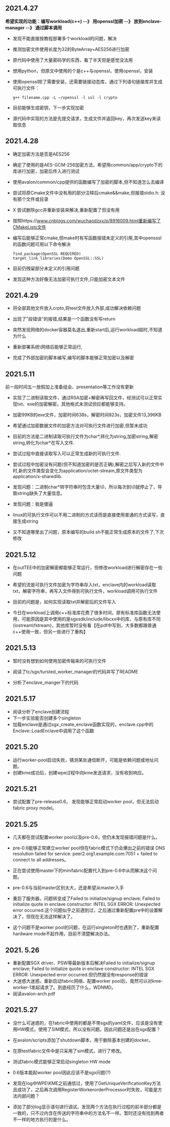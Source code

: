 ## 2021.4.27

**希望实现的功能：编写workload(c++) --》 用openssl加密 --》 放到enclave-manager --》 通过脚本调用**

* 发现不能直接按教程部署多个workload的问题，解决

* 推测加密文件使用长度为32的ByteArray+AES256进行加密

* 原代码中使用了大量密码学的东西，看了半天但是感觉没法用

* 想用python，但原文中使用的个是c++与openssl，使用openssl，安装

* 使用openssl除了需要安装，还需要链接动态库，通过下列语句链接库并生成可执行文件：
  
  ```
  g++ filename.cpp -L ~/openssl -l ssl -l crypto
  ```

* 目前能够生成密钥，下一步实现加密

* 源代码中实现的方法是先提交请求，生成文件并返回key，再次发送key来读取信息

## 2021.4.28

* 确定加密方法是否是AES256

* 确定了使用的是AES-GCM-256加密方法，希望用common/app/crypto下的库进行加密，加密后传入进行测试

* 使用avalon/common/cpp提供的函数编写了加密的脚本,但不知道怎么去编译

* 尝试将原Cmake文件中没有用的部分注释后cmake&&make,但报错stdio.h: 没有那个文件或目录

* X 尝试删除gcc并重新安装来解决,重新配置了但没有用

* 按照https://www.cnblogs.com/wuchaodzxx/p/8916009.html重新编写了CMakeLists文件

* 编写后能够正常cmake,但make时有写函数报错未定义的引用,其中opensssl的函数问题可用以下命令解决
  
  ```
  find_package(OpenSSL REQUIRED)
  target_link_libraries(Demo OpenSSL::SSL)
  ```

* 目前仍残留部分未定义的引用问题

* 发现这种方法好像无法加密可执行文件,只能加密文本文件

## 2021.4.29

* 将全部其他文件放入crpto,将test文件放入外部,成功解决依赖问题

* 出现了"段错误"的报错,结果是一个函数没有写return

* 突然发现网络的docker容器莫名退出,重新start后,运行workload超时,不知道为什么

* 重新部署系统\网络后能够正常运行,

* 完成了外部加密的脚本编写,编写的脚本能够正常加密以及解密

## 2021.5.11

  前一段时间五一放假加上准备组会、presentation等工作没有更新

* 实现了二进制读取文件，通过RSA加密+解密再写回文件，经测试可以正常实现txt、exe的加密解密，其他格式未测试但应都能够支持。

* 加密99KB的exe文件，加密时间638s，解密时间823s，加密文件13,396KB

* 希望通过加密数据文件的加密方法对可执行文件进行加密,但暂未成功

* 目前的方法是二进制读取可执行文件为char*,转化为string,加密string,解密string,转化为char*在写入文件.

* 尝试过程中直接读取写入可以正常生成新的可执行文件.

* 尝试过程中加密没有问题(但不知道加密的是否正确),解密之后写入新的文件中时,新的文件类型会变化为application/octet-stream,原文件类型为application/x-sharedlib.

* 发现问题：二进制char*转字符串时包含大量\0，所以每次到\0就停止了，导致string缺失了大量信息。

* 发现问题：我是傻逼

* linux的可执行文件可以不用二进制的方式读而是直接使用普通的方式读写，直接生成string

* 又不知道哪里出了问题，原本编写的build.sh不能正常生成原本的文件了,下次修改

## 2021.5.12

* 在outTEE中的加密解密都能够正常运行，但修改workload进行解密存在一些问题

* 希望的流是可执行文件加密为字符串存入txt，enclave内的workload读取txt，解密字符串，再写入文件得到可执行文件，workload调用可执行文件

* 目前的问题是，如何实现读取txt并解密后的文件写入

* 今日在workload上调用c++标准库花费了很多时间，原有标准库函数无法使用，可能原因是其中使用的是sgxsdk/include/libcxx中的库，与原有库不同(iostream\fstream)，其他库暂时没有看【在pdf中写到，大多数都跟普通c++使用一致，但另一些进行了重构】

## 2021.5.13

* 暂时没有想到如何使用加密传输来的可执行文件

* 阅读了tc/sgx/tursted_worker_manager的代码并写了README

* 分析了enclave_manger下的代码

## 2021.5.17

* 阅读分析了enclave创建流程
* 下一步实验能否创建多个singleton
* 加载enclave是通过sgx_create_enclave函数实现的，enclave.cpp中的Enclave::LoadEnclave中调用了这个函数

## 2021.5.20

* 运行worker-pool启动失败，猜测某处通信断开，可能是依赖问题或地址问题。
* 创建kme成功后，创建wpe过程中向kme发送请求，没有收到响应。

## 2021.5.21

* 尝试配置了pre-release0.6， 发现能够正常启动worker pool，但无法启动fabric proxy model。

## 2021.5.25

* 几天都在尝试配置worker pool以及pre-0.6，但仍未发现报错问题是什么。

* pre-0.6能够正常建立worker pool但在fabric模式下仍会爆出之前的错误 DNS resolution failed for service: peer2.org1.example.com:7051 + failed to connect to all addresses。

* 正在尝试使用master下的minifabric配置代入到pre-0.6中从而解决这个问题。

* pre-0.6与当前master区别太大，还是希望从master入手

* 重启了服务器，问题转变成了Failed to initialize/signup enclave; Failed to initialize quote in enclave constructor: INTEL SGX ERROR: Unexpected error occurred.这个问题似乎之前遇到过，之后通过重新配置pre中的设置解决了，但现在无法这样解决了。

* 这个问题不是worker pool的问题，在运行singleton时也遇到了，重新配置hardware mode不起作用，目前不清楚解决办法。

## 2021. 5.26

* 重新配置SGX driver、PSW等最新版本后解决Failed to initialize/signup enclave; Failed to initialize quote in enclave constructor: INTEL SGX ERROR: Unexpected error occurred.但仍然报没有response的错误
* 大迷惑大迷惑。重新启动fabric网络、配置worker pool后，竟然可以对kme-worker-1发起请求了。到底经历了什么，WDNMD。
* 阅读avalon-arch.pdf

## 2021.5.27

* 没什么可迷惑的，在fabric中使用的都是不带sgx的yaml文件，应该是没有使用HW模式，使用了SIM模式，所以没有问题。因此问题还是出在sgx配置？

* 在avalon/scripts添加了shutdown脚本，用于删除基本创建的docker。

* 在原testfabric文件中是只采用了sim模式，进行了修改。

* 测试fabric模式能够正常启动singleton HW mode

* 0.6版本能起worker pool因此应该不是sgx问题(?)

* 发现在log中WPE\KME之前通信过，使用了GetUniqueVerificationKey方法且成功了，之后再次调用RegisterWorkerorderProcessor时失败，可能是方法内部问题？
  
* 添加了部分log显示语句进行调试，发现两个方法在执行过程的前半部分都是一致的，只不过内含在传送的字符串中的方法名不一样。暂时还没有找到两者不一样的地方执行的是什么。